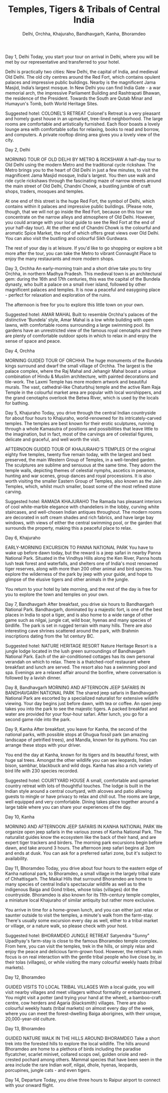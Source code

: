 ﻿---
title: "Temples, Tigers & Tribals of Central India"
subtitle: Delhi, Orchha, Khajuraho, Bandhavgarh, Kanha, Bhoramdeo
description: "This tour combines visits to the ancient temple cities of Orchha and Khajuraho with two outstanding wildlife sanctuaries at Bandhavgarh and Kanha. Bandhavgarh is famous for its tigers, and Kanha’s gorgeous forest also offers good chances of spotting the majestic cat. Other wildlife includes leopards, Indian bison, deer and blackbuck. You round off your journey with a visit to remote Bhoramdeo a village beside a 11th-century temple complex, where you can get to know India's aboriginal tribes. "
highlights: [
"Giant palaces, cenotaphs and temples in Orchha",
"Erotic carvings in Khajuraho (and even in Bhoramdeo!)",
"Jeep safaris to track tigers in two beautiful national parks",
"Interacting with India's shy tribals in colourful local markets" ]
weight: 404	
translationKey: temples-tigers-and-tribals-of-cental-india
---

Day 1, Delhi
Today, you start your tour on arrival in Delhi, where you will be met by our representative and transferred to your hotel.

Delhi is practically two cities: New Delhi, the capital of India, and medieval Old Delhi. The old city centres around the Red Fort, which contains opulent palaces and impressive public buildings. Nearby is the magnificent Jama Masjid, India’s largest mosque. In New Delhi you can find India Gate - a war memorial arch, the impressive Parliament Building and Rashtrapati Bhawan, the residence of the President. Towards the South are Qutab Minar and Humayun's Tomb, both World Heritage Sites.

Suggested hotel: COLONEL'S RETREAT
Colonel's Retreat is a very pleasant and homely guest house in an upmarket, tree-lined neighborhood. The large rooms are comfortable and artistically furnished. Each floor boasts a lovely lounge area with comfortable sofas for relaxing, books to read and borrow, and computers. A private rooftop dining area gives you a lovely view of the city.


Day 2, Delhi

MORNING TOUR OF OLD DELHI BY METRO & RICKSHAW
A half-day tour to Old Delhi using the modern Metro and the traditional cycle rickshaw. The Metro brings you to the heart of Old Delhi in just a few minutes, to visit the magnificent Jama Masjid mosque, India's largest. You then use walk and ride cycle rickshaws through the fascinating maze of narrow streets around the main street of Old Delhi, Chandni Chowk, a bustling jumble of craft shops, traders, mosques and temples. 

At one end of this street is the huge Red Fort, the symbol of Delhi, which contains within it palaces and impressive public buildings. (Please note, though, that we will not go inside the Red Fort, because on this tour we concentrate on the narrow alleys and atmosphere of Old Delhi. However, you could arrange with your local guide to see the Red Fort at the end of your half-day tour). At the other end of Chandni Chowk is the colourful and aromatic Spice Market, the roof of which offers great views over Old Delhi. You can also visit the bustling and colourful Sikh Gurdwara. 
	
The rest of your day is at leisure. If you'd like to go shopping or explore a bit more after the tour, you can take the Metro to vibrant Connaught Place to enjoy the many restaurants and more modern shops.



Day 3, Orchha
An early-morning train and a short drive take you to tiny Orchha, in northern Madhya Pradesh. This medieval town is an architectural gem: during the 16th and 17th centuries, this was the capital of the Bundela dynasty, who built a palace on a small river island, followed by other magnificent palaces and temples. It is now a peaceful and easygoing place - perfect for relaxation and exploration of the ruins.

The afternoon is free for you to explore this little town on your own.

Suggested hotel: AMAR MAHAL
Built to resemble Orchha's palaces of the distinctive 'Bundela' style, Amar Mahal is a low white building with open lawns, with comfortable rooms surrounding a large swimming pool. Its gardens have an unrestricted view of the famous royal cenotaphs and there are plenty of comfortable outdoor spots in which to relax in and enjoy the sense of space and peace.



Day 4, Orchha

MORNING GUIDED TOUR OF ORCHHA
The huge monuments of the Bundela kings surround and dwarf the small village of Orchha. The largest is the palace complex, where the Raj Mahal and Jehangir Mahal boast a unique combination of Hindu & Muslim architecture, with painted decorations and tile-work. The Laxmi Temple has more modern artwork and beautiful murals. The vast, cathedral-like Chaturbhuj temple and the active Ram Raja Temple in the colourful market area are popular with local worshippers, and the grand cenotaphs overlook the Betwa River, which is used by the locals for bathing.



Day 5, Khajuraho
Today, you drive through the central Indian countryside for about four hours to Khajuraho, world-renowned for its intricately-carved temples. The temples are best known for their erotic sculptures, running through a whole Kamasutra of positions and possibilities that leave little to the imagination, but in fact, most of the carvings are of celestial figures, delicate and graceful, and well worth the visit.

AFTERNOON GUIDED TOUR OF KHAJURAHO'S TEMPLES
Of the original eighty five temples, twenty five remain today, with the largest and best preserved, the main Western Group of Temples, in a well-tended garden. The sculptures are sublime and sensuous at the same time. They adorn the temple walls, depicting themes of celestial nymphs, ascetics in penance, hunting and war scenes, group dances and royal processions. It is also worth visiting the smaller Eastern Group of Temples, also known as the Jain Temples, which, whilst much smaller, boast some of the most refined stone carving.
 
Suggested hotel: RAMADA KHAJURAHO
The Ramada has pleasant interiors of cool white-marble elegance with chandeliers in the lobby, curving white staircases, and well-chosen Indian antiques throughout. The modern rooms are decorated in soft cream shades and rich fabrics, and have large bay windows, with views of either the central swimming pool, or the garden that surrounds the property, making this a peaceful place to relax.



Day 6, Khajuraho

EARLY-MORNING EXCURSION TO PANNA NATIONAL PARK
You have to wake up before dawn today, but the reward is a jeep safari in nearby Panna National Park. Situated in the Vindhya Hills along the Ken River, Panna hosts lush teak forest and waterfalls, and shelters one of India's most renowned tiger reserves, along with more than 200 other animal and bird species. You explore the wilderness of the park by jeep with your guide, and hope to 
glimpse of the elusive tigers and other animals in the jungle.

You return to your hotel by late morning, and the rest of the day is free for you to explore the town and temples on your own.



Day 7, Bandhavgarh
After breakfast, you drive six hours to Bandhavgarh National Park. Bandhavgarh, dominated by a majestic fort, is one of the best places in India to spot a tiger, and is also home to a wide range of other game such as nilgai, jungle cat, wild boar, hyenas and many species of birdlife. The park is set in rugged terrain with many hills. There are also interesting cave shrines scattered around the park, with Brahmin inscriptions dating from the 1st century BC.

Suggested hotel: NATURE HERITAGE RESORT
Nature Heritage Resort is a jungle lodge located in the lush green surroundings of Bandhavgarh National Park. Each of the air-conditioned cottages has its own personal verandah on which to relax. There is a thatched-roof restaurant where breakfast and lunch are served. The resort also has a swimming pool and spa. Evenings are a relaxed affair around the bonfire, where conversation is followed by a lavish dinner.



Day 8, Bandhavgarh
MORNING AND AFTERNOON JEEP SAFARIS IN BANDHAVGARH NATIONAL PARK
The shared jeep safaris in Bandhavgarh National Park are escorted by a specialized naturalist for extensive wildlife viewing. Your day begins just before dawn, with tea or coffee. An open jeep takes you into the park to see the majestic tigers. A packed breakfast and water are provided for your four-hour safari. After lunch, you go for a second game ride into the park.



Day 9, Kanha
After breakfast, you leave for Kanha, the second of the national parks, with possible stops at Ghugua fossil park (an amazing landscape of petrified trees), and Mandla, known for its pythons. You can arrange these stops with your driver. 

You end the day at Kanha, known for its tigers and its beautiful forest, with huge sal trees. Amongst the other wildlife you can see leopards, Indian bison, sambhar, blackbuck and wild dogs. Kanha has also a rich variety of bird life with 230 species recorded. 

Suggested hotel: COURTYARD HOUSE
A small, comfortable and upmarket country retreat with lots of thoughtful touches. The lodge is built in the Indian style around a central courtyard, with alcoves and patio allowing guests to mingle or have privacy to relax and chill out. The rooms are large, well equipped and very comfortable. Dining takes place together around a large table where you can share your experiences of the day.



Day 10, Kanha

MORNING AND AFTERNOON JEEP SAFARIS IN KANHA NATIONAL PARK
We organize open jeep safaris in the various zones of Kanha National Park. The naturalist guides know the ecosystem like the back of their hand, and are expert tiger trackers and birders. The morning park excursions begin before dawn, and take around 3 hours. The afternoon jeep safari begins at 3pm and ends at dusk. You can ask for a preferred safari zone, but it's subject to availability.



Day 11, Bhoramdeo
Today, you drive about four hours to the eastern edge of Kanha national park, to Bhoramdeo, a small village in the largely tribal state of Chhattisgarh. The Maikal Hills that surround Bhoramdeo are home to many species of central India's spectacular wildlife as well as to the indigenous Baiga and Gond tribes, whose tolas (villages) dot the countryside. Bhoramdeo is also known for its 11th-century temple complex, a miniature local Khajuraho of similar antiquity but rather more exclusive. 

You arrive in time for a home-grown lunch, and you can either just relax or saunter outside to visit the temples, a minute's walk from the farm-stay. There's usually some excursion every day as well, either to a tribal market or village, or a nature walk, so please check with your host.

Suggested hotel: BHORAMDEO JUNGLE RETREAT
Satyendra "Sunny" Upadhyay's farm-stay is close to the famous Bhoramdeo temple complex. From here, you can visit the temples, trek in the hills, or simply relax and enjoy the peace and delicious farm-grown food. However, the retreat's main focus is on real interaction with the gentle tribal people who live close by, in their tolas (villages), or while visiting the many colourful weekly haats (tribal markets).
	


Day 12, Bhoramdeo
 
GUIDED VISITS TO LOCAL TRIBAL VILLAGES
With a local guide, you will visit nearby villages and meet villagers without formality or embarrassment. You might visit a potter (and trying your hand at the wheel), a bamboo-craft centre, cow herders and Agaria (blacksmith) villages. There are also colourful weekly haats (tribal markets) on almost every day of the week, where you can meet the forest-dwelling Baiga aborigines, with their unique, 20,000-year-old culture.
	


Day 13, Bhoramdeo

GUIDED NATURE WALK IN THE HILLS AROUND BHORAMDEO
Take a short trek into the forested hills to explore the local wildlife. The hills around Bhoramdeo are home to a plethora of birds including the paradise flycatcher, scarlet minivet, collared scops owl, golden oriole and red-crested pochard among others. Mammal species that have been seen in the area include the rare Indian wolf, nilgai, dhole, hyenas, leopards, porcupines, jungle cats - and even tigers.
	


Day 14, Departure
Today, you drive three hours to Raipur airport to connect with your onward flight. 

